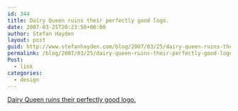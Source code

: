 ```yaml
---
id: 344
title: Dairy Queen ruins their perfectly good logo.
date: 2007-03-25T20:23:58+00:00
author: Stefan Hayden
layout: post
guid: http://www.stefanhayden.com/blog/2007/03/25/dairy-queen-ruins-their-perfectly-good-logo/
permalink: /blog/2007/03/25/dairy-queen-ruins-their-perfectly-good-logo/
Post:
  - link
categories:
  - design
---
```

<p><a href="http://www.underconsideration.com/brandnew/archives/dreary_queen.php">Dairy Queen ruins their perfectly good logo.</a>
</p>

